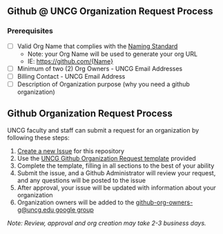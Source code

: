## Github @ UNCG Organization Request Process

### Prerequisites

 - [ ] Valid Org Name that complies with the [Naming Standard](/Organizations/Organization_Naming_Standard.md)
    - Note: your Org Name will be used to generate your org URL
    - IE: https://github.com/{Name}
 - [ ] Minimum of two (2) Org Owners - UNCG Email Addresses
 - [ ] Billing Contact - UNCG Email Address
 - [ ] Description of Organization purpose (why you need a github organization)

## Github Organization Request Process

UNCG faculty and staff can submit a request for an organization by following these steps:
 1. [Create a new Issue](https://github.com/UNCG-Github/Github/issues/new/choose) for this repository
 2. Use the [UNCG Github Organization Request template](https://github.com/UNCG-Github/Github/issues/new?assignees=&labels=Organization+Request&template=uncg-github-organization-request.md&title=%5BORG-REQUEST%5D) provided
 3. Complete the template, filling in all sections to the best of your ability
 4. Submit the issue, and a Github Administrator will review your request, and any questions will be posted to the issue
 5. After approval, your issue will be updated with information about your organization
 6. Organization owners will be added to the [github-org-owners-g@uncg.edu google group](https://groups.google.com/a/uncg.edu/g/github-org-owners-g)

_Note: Review, approval and org creation may take 2-3 business days._
